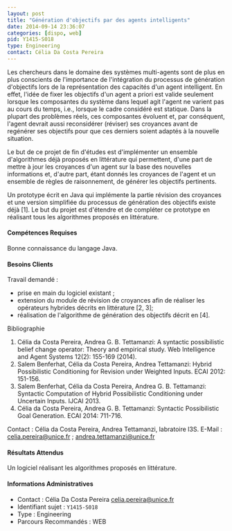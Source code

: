 ```yaml
---
layout: post
title: "Génération d'objectifs par des agents intelligents"
date: 2014-09-14 23:36:07
categories: [dispo, web]
pid: Y1415-S018
type: Engineering
contact: Célia Da Costa Pereira
---
```

       
Les chercheurs dans le domaine des systèmes multi-agents sont de plus en plus conscients de l'importance de l'intégration du processus de génération d'objectifs lors de la représentation des capacités d'un agent intelligent. En effet, l'idée de fixer les objectifs d'un agent a priori est valide seulement lorsque les composantes du système dans lequel agit l'agent ne varient pas au cours du temps, i.e., lorsque le cadre considéré est statique. Dans la plupart des problèmes réels, ces composantes évoluent et, par conséquent, l'agent devrait aussi reconsidérer (réviser) ses croyances avant de regénérer ses objectifs pour que ces derniers soient adaptés à la nouvelle situation. 


Le but de ce projet de fin d'études est d'implémenter un ensemble d'algorithmes déjà proposés en littérature qui permettent, d'une part de mettre à jour les croyances d'un agent sur la base des nouvelles informations et, d'autre part, étant donnés les croyances de l'agent et un ensemble de règles de raisonnement, de générer les objectifs pertinents.  

Un prototype écrit en Java qui implémente la partie révision des croyances et une version simplifiée du processus de génération des objectifs existe déjà [1]. Le but du projet est d'étendre et de compléter ce prototype en réalisant tous les algorithmes proposés en littérature.

#### Compétences Requises
Bonne connaissance du langage Java.


#### Besoins Clients
Travail demandé :
- prise en main du logiciel existant ;
- extension du module de révision de croyances afin de réaliser les opérateurs hybrides décrits en littérature [2, 3];
- réalisation de l'algorithme de génération des objectifs décrit en [4].
 
Bibliographie

1. Célia da Costa Pereira, Andrea G. B. Tettamanzi: A syntactic possibilistic belief change operator: Theory and empirical study. Web Intelligence and Agent Systems 12(2): 155-169 (2014).				
2. Salem Benferhat, Célia da Costa Pereira, Andrea Tettamanzi: Hybrid Possibilistic Conditioning for Revision under Weighted Inputs. ECAI 2012: 151-156.
3. Salem Benferhat, Célia da Costa Pereira, Andrea G. B. Tettamanzi: Syntactic Computation of Hybrid Possibilistic Conditioning under Uncertain Inputs. IJCAI 2013.
4. Célia da Costa Pereira, Andrea G. B. Tettamanzi: Syntactic Possibilistic Goal Generation. ECAI 2014: 711-716. 

Contact : Célia da Costa Pereira, Andrea Tettamanzi, labratoire I3S.
E-Mail : celia.pereira@unice.fr ; andrea.tettamanzi@unice.fr

#### Résultats Attendus
Un logiciel réalisant les algorithmes proposés en littérature.
     

#### Informations Administratives
  * Contact : Célia Da Costa Pereira <celia.pereira@unice.fr>
  * Identifiant sujet : `Y1415-S018`
  * Type : Engineering
  * Parcours Recommandés : WEB
     